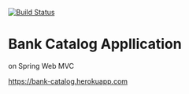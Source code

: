 [![Build Status](https://travis-ci.org/mcarov/bank-catalog.svg?branch=master)](https://travis-ci.org/mcarov/bank-catalog)

# Bank Catalog Appllication
on Spring Web MVC

https://bank-catalog.herokuapp.com